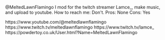 @MeltedLawnFlamingo
I mod for the twitch streamer Lamce_, make music, and upload to youtube.
How to reach me: Don't.
Pros: None
Cons: Yes

<LINKS>
https://www.youtube.com/@meltedlawnflamingo
https://www.twitch.tv/meltedlawnflamingo
https://www.twitch.tv/lamce_
https://powdertoy.co.uk/User.html?Name=MeltedLawnFlamingo



<!---
MeltedLawnFlamingo/MeltedLawnFlamingo is a ✨ special ✨ repository because its `README.md` (this file) appears on your GitHub profile.
You can click the Preview link to take a look at your changes.
--->
